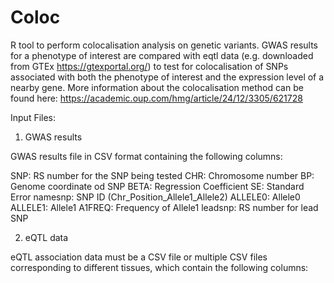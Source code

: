# Coloc
R tool to perform colocalisation analysis on genetic variants. GWAS results for a phenotype of interest are compared with eqtl data (e.g. downloaded from GTEx https://gtexportal.org/) to test for colocalisation of SNPs associated with both the phenotype of interest and the expression level of a nearby gene. More information about the colocalisation method can be found here: https://academic.oup.com/hmg/article/24/12/3305/621728

Input Files:

1) GWAS results

GWAS results file in CSV format containing the following columns:

SNP:      RS number for the SNP being tested
CHR:      Chromosome number
BP:       Genome coordinate od SNP
BETA:     Regression Coefficient
SE:       Standard Error
namesnp:  SNP ID (Chr_Position_Allele1_Allele2)
ALLELE0:  Allele0
ALLELE1:  Allele1
A1FREQ:   Frequency of Allele1
leadsnp:  RS number for lead SNP

2) eQTL data

eQTL association data must be a CSV file or multiple CSV files corresponding to different tissues, which contain the following columns:


